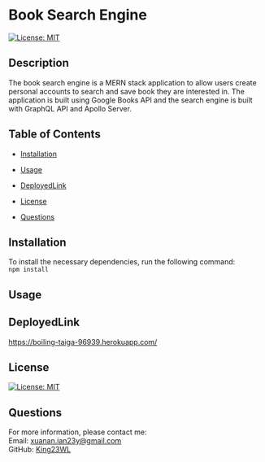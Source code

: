 # Book Search Engine

[![License: MIT](https://img.shields.io/badge/License-MIT-yellow.svg)](https://opensource.org/licenses/MIT)

## Description

The book search engine is a MERN stack application to allow users create personal accounts to search and save book they are interested in. The application is built using Google Books API and the search engine is built with GraphQL API and Apollo Server.

## Table of Contents

- [Installation](#Installation)
- [Usage](#Usage)
- [DeployedLink](#DeployedLink)
- [License](#License)

- [Questions](#Questions)

## Installation

To install the necessary dependencies, run the following command:<br>
<code>npm install</code>

## Usage

## DeployedLink

https://boiling-taiga-96939.herokuapp.com/

## License

[![License: MIT](https://img.shields.io/badge/License-MIT-yellow.svg)](https://opensource.org/licenses/MIT)

## Questions

For more information, please contact me: <br>
Email: xuanan.ian23y@gmail.com  
 GitHub: [King23WL](https://github.com/King23WL)
